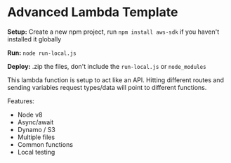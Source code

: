 # Advanced Lambda Template

**Setup:** Create a new npm project, run `npm install aws-sdk` if you haven't installed it globally

**Run:** `node run-local.js`

**Deploy:** .zip the files, don't include the `run-local.js` or `node_modules`

This lambda function is setup to act like an API. 
Hitting different routes and sending variables request types/data will point to different functions.

Features:
- Node v8
- Async/await
- Dynamo / S3
- Multiple files
- Common functions
- Local testing
